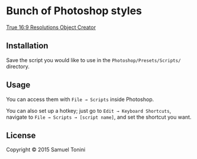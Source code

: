 # Bunch of Photoshop styles

[True 16:9 Resolutions Object Creator](16_9_ratio_objects.jsx)

## Installation

Save the script you would like to use in the `Photoshop/Presets/Scripts/` directory.

## Usage

You can access them with `File → Scripts` inside Photoshop.

You can also set up a hotkey; just go to `Edit → Keyboard Shortcuts`, navigate to `File → Scripts → [script name]`, and set the shortcut you want.

## License

Copyright © 2015 Samuel Tonini
